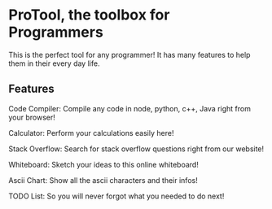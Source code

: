 # ProTool, the toolbox for Programmers

This is the perfect tool for any programmer! It has many features to help them in their every day life.

## Features

Code Compiler: Compile any code in node, python, c++, Java  right from your browser!

Calculator: Perform your calculations easily here!

Stack Overflow: Search for stack overflow questions right from our website!

Whiteboard: Sketch your ideas to this online whiteboard!

Ascii Chart: Show all the ascii characters and their infos!

TODO List: So you will never forgot what you needed to do next!
